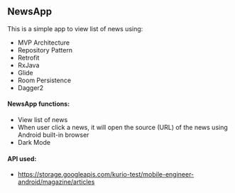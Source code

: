 ﻿## NewsApp
This is a simple app to view list of news using:
* MVP Architecture
* Repository Pattern
* Retrofit
* RxJava
* Glide
* Room Persistence
* Dagger2

#### NewsApp functions:
* View list of news
* When user click a news, it will open the source (URL) of the news using Android built-in browser
* Dark Mode

#### API used:
* https://storage.googleapis.com/kurio-test/mobile-engineer-android/magazine/articles